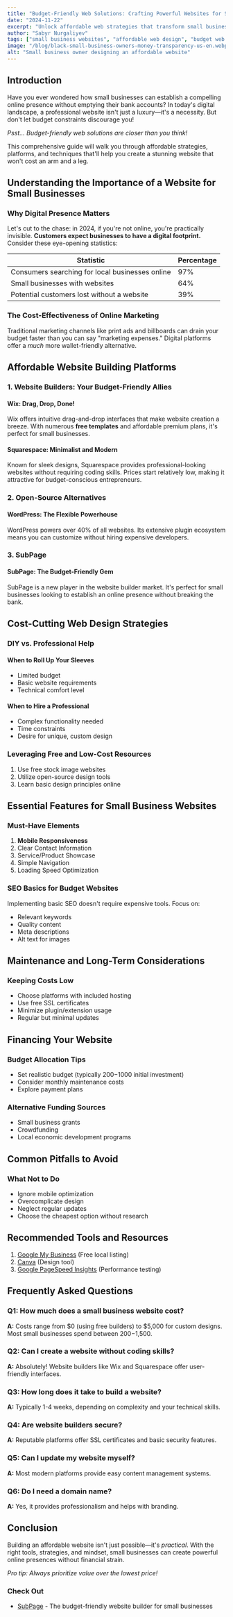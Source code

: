 ```yaml
---
title: "Budget-Friendly Web Solutions: Crafting Powerful Websites for Small Business Growth"
date: "2024-11-22"
excerpt: "Unlock affordable web strategies that transform small business online presence without breaking the bank"
author: "Sabyr Nurgaliyev"
tags: ["small business websites", "affordable web design", "budget web solutions"]
image: "/blog/black-small-business-owners-money-transparency-us-en.webp"
alt: "Small business owner designing an affordable website"
---
```


## Introduction

Have you ever wondered how small businesses can establish a compelling online presence without emptying their bank accounts? In today's digital landscape, a professional website isn't just a luxury—it's a necessity. But don't let budget constraints discourage you! 

*Psst... Budget-friendly web solutions are closer than you think!*

This comprehensive guide will walk you through affordable strategies, platforms, and techniques that'll help you create a stunning website that won't cost an arm and a leg. 

## Understanding the Importance of a Website for Small Businesses

### Why Digital Presence Matters

Let's cut to the chase: in 2024, if you're not online, you're practically invisible. **Customers expect businesses to have a digital footprint.** Consider these eye-opening statistics:

| Statistic | Percentage |
|-----------|------------|
| Consumers searching for local businesses online | 97% |
| Small businesses with websites | 64% |
| Potential customers lost without a website | 39% |

### The Cost-Effectiveness of Online Marketing

Traditional marketing channels like print ads and billboards can drain your budget faster than you can say "marketing expenses." Digital platforms offer a *much* more wallet-friendly alternative.

## Affordable Website Building Platforms

### 1. Website Builders: Your Budget-Friendly Allies

#### Wix: Drag, Drop, Done!
Wix offers intuitive drag-and-drop interfaces that make website creation a breeze. With numerous **free templates** and affordable premium plans, it's perfect for small businesses.

#### Squarespace: Minimalist and Modern
Known for sleek designs, Squarespace provides professional-looking websites without requiring coding skills. Prices start relatively low, making it attractive for budget-conscious entrepreneurs.

### 2. Open-Source Alternatives

#### WordPress: The Flexible Powerhouse
WordPress powers over 40% of all websites. Its extensive plugin ecosystem means you can customize without hiring expensive developers.

### 3. SubPage

#### SubPage: The Budget-Friendly Gem
SubPage is a new player in the website builder market. It's perfect for small businesses looking to establish an online presence without breaking the bank.

## Cost-Cutting Web Design Strategies

### DIY vs. Professional Help

#### When to Roll Up Your Sleeves
- Limited budget
- Basic website requirements
- Technical comfort level

#### When to Hire a Professional
- Complex functionality needed
- Time constraints
- Desire for unique, custom design

### Leveraging Free and Low-Cost Resources

1. Use free stock image websites
2. Utilize open-source design tools
3. Learn basic design principles online

## Essential Features for Small Business Websites

### Must-Have Elements

1. **Mobile Responsiveness**
2. Clear Contact Information
3. Service/Product Showcase
4. Simple Navigation
5. Loading Speed Optimization

### SEO Basics for Budget Websites

Implementing basic SEO doesn't require expensive tools. Focus on:
- Relevant keywords
- Quality content
- Meta descriptions
- Alt text for images

## Maintenance and Long-Term Considerations

### Keeping Costs Low

- Choose platforms with included hosting
- Use free SSL certificates
- Minimize plugin/extension usage
- Regular but minimal updates

## Financing Your Website

### Budget Allocation Tips

- Set realistic budget (typically $200-$1000 initial investment)
- Consider monthly maintenance costs
- Explore payment plans

### Alternative Funding Sources

- Small business grants
- Crowdfunding
- Local economic development programs

## Common Pitfalls to Avoid

### What Not to Do

- Ignore mobile optimization
- Overcomplicate design
- Neglect regular updates
- Choose the cheapest option without research

## Recommended Tools and Resources

1. [Google My Business](https://www.google.com/business/) (Free local listing)
2. [Canva](https://www.canva.com/) (Design tool)
3. [Google PageSpeed Insights](https://pagespeed.web.dev/) (Performance testing)

## Frequently Asked Questions

### Q1: How much does a small business website cost?
**A:** Costs range from $0 (using free builders) to $5,000 for custom designs. Most small businesses spend between $200-$1,500.

### Q2: Can I create a website without coding skills?
**A:** Absolutely! Website builders like Wix and Squarespace offer user-friendly interfaces.

### Q3: How long does it take to build a website?
**A:** Typically 1-4 weeks, depending on complexity and your technical skills.

### Q4: Are website builders secure?
**A:** Reputable platforms offer SSL certificates and basic security features.

### Q5: Can I update my website myself?
**A:** Most modern platforms provide easy content management systems.

### Q6: Do I need a domain name?
**A:** Yes, it provides professionalism and helps with branding.

## Conclusion

Building an affordable website isn't just possible—it's *practical*. With the right tools, strategies, and mindset, small businesses can create powerful online presences without financial strain.

*Pro tip: Always prioritize value over the lowest price!*

### Check Out

- [SubPage](https://subpage.io) - The budget-friendly website builder for small businesses

